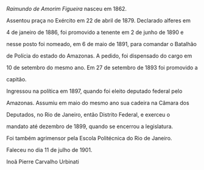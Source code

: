 

*Raimundo de Amorim Figueira* nasceu em 1862.



Assentou praça no Exército em 22 de abril de 1879. Declarado alferes em

4 de janeiro de 1886, foi promovido a tenente em 2 de junho de 1890 e

nesse posto foi nomeado, em 6 de maio de 1891, para comandar o Batalhão

de Polícia do estado do Amazonas. A pedido, foi dispensado do cargo em

10 de setembro do mesmo ano. Em 27 de setembro de 1893 foi promovido a

capitão.



Ingressou na política em 1897, quando foi eleito deputado federal pelo

Amazonas. Assumiu em maio do mesmo ano sua cadeira na Câmara dos

Deputados, no Rio de Janeiro, então Distrito Federal, e exerceu o

mandato até dezembro de 1899, quando se encerrou a legislatura.



Foi também agrimensor pela Escola Politécnica do Rio de Janeiro.



Faleceu no dia 11 de julho de 1901.



Inoã Pierre Carvalho Urbinati



